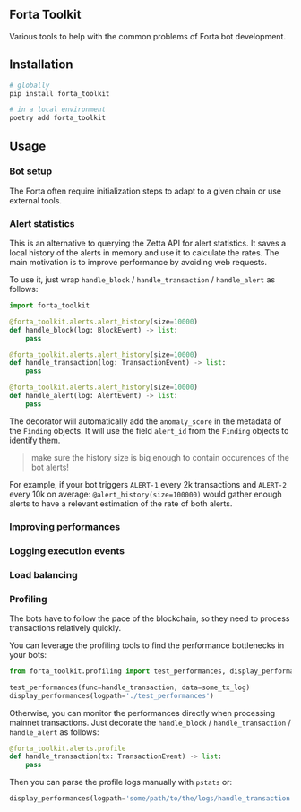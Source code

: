 ## Forta Toolkit

Various tools to help with the common problems of Forta bot development.

## Installation

```bash
# globally
pip install forta_toolkit

# in a local environment
poetry add forta_toolkit
```

## Usage

### Bot setup

The Forta often require initialization steps to adapt to a given chain or use external tools.

### Alert statistics

This is an alternative to querying the Zetta API for alert statistics.
It saves a local history of the alerts in memory and use it to calculate the rates.
The main motivation is to improve performance by avoiding web requests.

To use it, just wrap `handle_block` / `handle_transaction` / `handle_alert` as follows:

```python
import forta_toolkit

@forta_toolkit.alerts.alert_history(size=10000)
def handle_block(log: BlockEvent) -> list:
    pass

@forta_toolkit.alerts.alert_history(size=10000)
def handle_transaction(log: TransactionEvent) -> list:
    pass

@forta_toolkit.alerts.alert_history(size=10000)
def handle_alert(log: AlertEvent) -> list:
    pass
```

The decorator will automatically add the `anomaly_score` in the metadata of the `Finding` objects.
It will use the field `alert_id` from the `Finding` objects to identify them.

> make sure the history size is big enough to contain occurences of the bot alerts!

For example, if your bot triggers `ALERT-1` every 2k transactions and `ALERT-2` every 10k on average:
`@alert_history(size=100000)` would gather enough alerts to have a relevant estimation of the rate of both alerts.

### Improving performances

### Logging execution events

### Load balancing

### Profiling

The bots have to follow the pace of the blockchain, so they need to process transactions relatively quickly.

You can leverage the profiling tools to find the performance bottlenecks in your bots:

```python
from forta_toolkit.profiling import test_performances, display_performances

test_performances(func=handle_transaction, data=some_tx_log)
display_performances(logpath='./test_performances')
```

Otherwise, you can monitor the performances directly when processing mainnet transactions.
Just decorate the `handle_block` / `handle_transaction` / `handle_alert` as follows:

```python
@forta_toolkit.alerts.profile
def handle_transaction(tx: TransactionEvent) -> list:
    pass
```

Then you can parse the profile logs manually with `pstats` or:

```python
display_performances(logpath='some/path/to/the/logs/handle_transaction')
```
